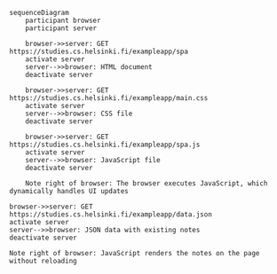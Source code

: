 ```mermiad
sequenceDiagram
    participant browser
    participant server

    browser->>server: GET https://studies.cs.helsinki.fi/exampleapp/spa
    activate server
    server-->>browser: HTML document
    deactivate server

    browser->>server: GET https://studies.cs.helsinki.fi/exampleapp/main.css
    activate server
    server-->>browser: CSS file
    deactivate server

    browser->>server: GET https://studies.cs.helsinki.fi/exampleapp/spa.js
    activate server
    server-->>browser: JavaScript file
    deactivate server

    Note right of browser: The browser executes JavaScript, which dynamically handles UI updates
```

    browser->>server: GET https://studies.cs.helsinki.fi/exampleapp/data.json
    activate server
    server-->>browser: JSON data with existing notes
    deactivate server

    Note right of browser: JavaScript renders the notes on the page without reloading
```

